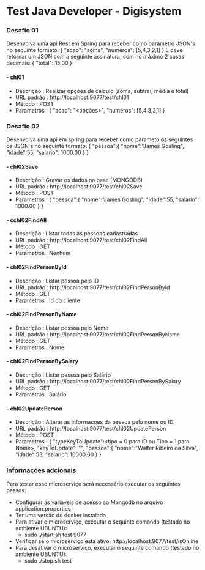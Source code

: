 # Test Java Developer - Digisystem

### Desafio 01
Desenvolva uma api Rest em Spring para receber como parâmetro JSON's no
seguinte formato:
{
"acao": "soma",
"numeros": [5,4,3,2,1]
}
E deve retornar um JSON com a seguinte assinatura, com no máximo 2 casas
decimais:
{
"total": 15.00
}

#### - chl01
* Descrição     : Realizar opções de cálculo (soma, subtrai, média e total)
* URL padrão    : http://localhost:9077/test/chl01
* Método        : POST
* Parametros    : {
                "acao": "<opções>",
                "numeros": [5,4,3,2,1]
                }
                
### Desafio 02
Desenvolva uma api em spring para receber como parameto os seguintes os JSON`s
no seguinte formato:
{
    "pessoa":{
    "nome":"James Gosling",
    "idade":55,
    "salario": 1000.00
    }
}

#### - chl02Save
* Descrição     : Gravar os dados na base (MONGODB)
* URL padrão    : http://localhost:9077/test/chl02Save
* Método        : POST
* Parametros    : {
                      "pessoa":{
                      "nome":"James Gosling",
                      "idade":55,
                      "salario": 1000.00
                      }
                  }

#### - cchl02FindAll
* Descrição     : Listar todas as pessoas cadastradas
* URL padrão    : http://localhost:9077/test/chl02FindAll
* Método        : GET
* Parametros    : Nenhum

#### - chl02FindPersonById
* Descrição     : Listar pessoa pelo ID
* URL padrão    : http://localhost:9077/test/chl02FindPersonById
* Método        : GET
* Parametros    : Id do cliente

#### - chl02FindPersonByName
* Descrição     : Listar pessoa pelo Nome
* URL padrão    : http://localhost:9077/test/chl02FindPersonByName
* Método        : GET
* Parametros    : Nome

#### - chl02FindPersonBySalary
* Descrição     : Listar pessoa pelo Salário
* URL padrão    : http://localhost:9077/test/chl02FindPersonBySalary
* Método        : GET
* Parametros    : Salário

#### - chl02UpdatePerson
* Descrição     : Alterar as informacoes da pessoa pelo nome ou ID.
* URL padrão    : http://localhost:9077/test/chl02UpdatePerson
* Método        : POST
* Parametros    : {
                  "typeKeyToUpdate":<tipo = 0 para ID ou Tipo = 1 para Nome>,
                  "keyToUpdate": "<valor a pesquisar>",
                  "pessoa":{
                      "nome":"Walter Ribeiro da Silva",
                      "idade":53,
                      "salario": 10000.00
                      }
                  }

### Informações adcionais
Para testar esse microserviço será necessário executar os seguintes passos:
- Configurar as variaveis de acesso ao Mongodb no arquivo application.properties
- Ter uma versão do docker instalada
- Para ativar o microserviço, executar o sequinte comando (testado no ambiente UBUNTU): 
    - sudo ./start.sh test 9077
- Verificar se o microserviço esta ativo:
    http://localhost:9077/test/isOnline
- Para desativar o microserviço, executar o sequinte comando (testado no ambiente UBUNTU): 
    - sudo ./stop.sh test


